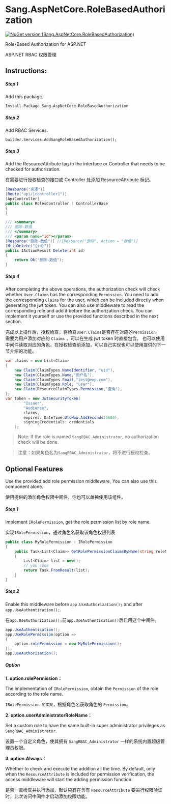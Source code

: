 ﻿# Sang.AspNetCore.RoleBasedAuthorization

[![NuGet version (Sang.AspNetCore.RoleBasedAuthorization)](https://img.shields.io/nuget/v/Sang.AspNetCore.RoleBasedAuthorization.svg?style=flat-square)](https://www.nuget.org/packages/Sang.AspNetCore.RoleBasedAuthorization/)

Role-Based Authorization for ASP.NET

ASP.NET RBAC 权限管理

## Instructions:

##### Step 1 

Add this package.

```bash
Install-Package Sang.AspNetCore.RoleBasedAuthorization
```

##### Step 2 

Add RBAC Services.

```
builder.Services.AddSangRoleBasedAuthorization();
```

##### Step 3

Add the ResourceAttribute tag to the interface or Controller that needs to be checked for authorization.

在需要进行授权检查的接口或 Controller 处添加 ResourceAttribute 标记。

```csharp
[Resource("资源")]
[Route("api/[controller]")]
[ApiController]
public class RolesController : ControllerBase
{
}
```

```csharp
/// <summary>
/// 删除-数值
/// </summary>
/// <param name="id"></param>
[Resource("删除-数值")] //[Resource("删除", Action = "数值")]
[HttpDelete("{id}")]
public IActionResult Delete(int id)
{
    return Ok("删除-数值");
}
```

##### Step 4

After completing the above operations, the authorization check will check whether `User.Claims` has the corresponding `Permission`.
You need to add the corresponding `Claims` for the user, which can be included directly when generating the jwt token.
You can also use middleware to read the corresponding role and add it before the authorization check.
You can implement it yourself or use the provided functions described in the next section.

完成以上操作后，授权检查，将检查`User.Claims`是否存在对应的`Permission`。
需要为用户添加对应的 `Claims` ，可以在生成 jwt token 时直接包含。
也可以使用中间件读取对应的角色，在授权检查前添加，可以自己实现也可以使用提供的下一节介绍的功能。

```csharp
var claims = new List<Claim>
{
    new Claim(ClaimTypes.NameIdentifier, "uid"),
    new Claim(ClaimTypes.Name,"用户名"),
    new Claim(ClaimTypes.Email,"test@exp.com"),
    new Claim(ClaimTypes.Role, "user"),
    new Claim(ResourceClaimTypes.Permission,"查询"),
};
var token = new JwtSecurityToken(
        "Issuer",
        "Audience",
        claims,
        expires: DateTime.UtcNow.AddSeconds(3600),
        signingCredentials: credentials
    );
```

> Note: If the role is named `SangRBAC_Administrator`, no authorization check will be done.

> 注意：如果角色名为`SangRBAC_Administrator`，将不进行授权检查。

## Optional Features

Use the provided add role permission middleware, You can also use this component alone.

使用提供的添加角色权限中间件，你也可以单独使用该组件。

##### Step 1 

Implement `IRolePermission`, get the role permission list by role name.

实现`IRolePermission`，通过角色名获取该角色权限列表

```csharp
public class MyRolePermission : IRolePermission
{
    public Task<List<Claim>> GetRolePermissionClaimsByName(string roleName)
    {
        List<Claim> list = new();
        // you code
        return Task.FromResult(list);
    }
}
```

##### Step 2

Enable this middleware before `app.UseAuthorization();` and after `app.UseAuthentication();`.

在`app.UseAuthorization();`前`app.UseAuthentication()`后启用这个中间件。

```csharp
app.UseAuthentication();
app.UseRolePermission(option =>
{
    option.rolePermission = new MyRolePermission();
});
app.UseAuthorization();
```
##### Option


**1. option.rolePermission：**

The implementation of `IRolePermission`, obtain the `Permission` of the role according to the role name.

`IRolePermission 的实现`，根据角色名获取角色的 `Permission`。

**2. option.userAdministratorRoleName：**

Set a custom role to have the same built-in super administrator privileges as `SangRBAC_Administrator`.

设置一个自定义角色，使其拥有 `SangRBAC_Administrator` 一样的系统内置超级管理员权限。

**3. option.Always：**

Whether to check and execute the addition all the time. By default, only when the `ResourceAttribute` is included for permission verification, the access middleware will start the adding permission function.

是否一直检查并执行添加，默认只有在含有 `ResourceAttribute` 要进行权限验证时，此次访问中间件才启动添加权限功能。


